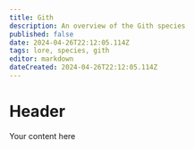 ```yaml
---
title: Gith
description: An overview of the Gith species
published: false
date: 2024-04-26T22:12:05.114Z
tags: lore, species, gith
editor: markdown
dateCreated: 2024-04-26T22:12:05.114Z
---
```


# Header
Your content here